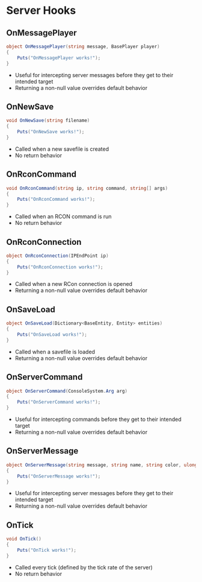# Server Hooks

## OnMessagePlayer

``` csharp
object OnMessagePlayer(string message, BasePlayer player)
{
    Puts("OnMessagePlayer works!");
}
```

 * Useful for intercepting server messages before they get to their intended target
 * Returning a non-null value overrides default behavior

## OnNewSave

``` csharp
void OnNewSave(string filename)
{
    Puts("OnNewSave works!");
}
```

 * Called when a new savefile is created
 * No return behavior

## OnRconCommand

``` csharp
void OnRconCommand(string ip, string command, string[] args)
{
    Puts("OnRconCommand works!");
}
```

 * Called when an RCON command is run
 * No return behavior

## OnRconConnection

``` csharp
object OnRconConnection(IPEndPoint ip)
{
    Puts("OnRconConnection works!");
}
```

 * Called when a new RCon connection is opened
 * Returning a non-null value overrides default behavior

## OnSaveLoad

``` csharp
object OnSaveLoad(Dictionary<BaseEntity, Entity> entities)
{
    Puts("OnSaveLoad works!");
}
```

 * Called when a savefile is loaded
 * Returning a non-null value overrides default behavior

## OnServerCommand

``` csharp
object OnServerCommand(ConsoleSystem.Arg arg)
{
    Puts("OnServerCommand works!");
}
```

 * Useful for intercepting commands before they get to their intended target
 * Returning a non-null value overrides default behavior

## OnServerMessage

``` csharp
object OnServerMessage(string message, string name, string color, ulong id)
{
    Puts("OnServerMessage works!");
}
```

 * Useful for intercepting server messages before they get to their intended target
 * Returning a non-null value overrides default behavior

## OnTick

``` csharp
void OnTick()
{
    Puts("OnTick works!");
}
```

 * Called every tick (defined by the tick rate of the server)
 * No return behavior
